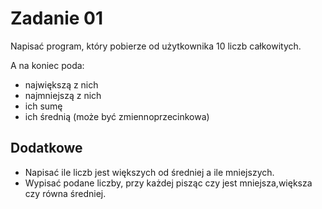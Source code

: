 # Zadanie 01

Napisać program, który pobierze od użytkownika 10 liczb całkowitych.

A na koniec poda:
- największą z nich
- najmniejszą z nich
- ich sumę
- ich średnią (może być zmiennoprzecinkowa)

## Dodatkowe
- Napisać ile liczb jest większych od średniej a ile mniejszych.
- Wypisać podane liczby, przy każdej pisząc czy jest mniejsza,większa czy równa średniej.
